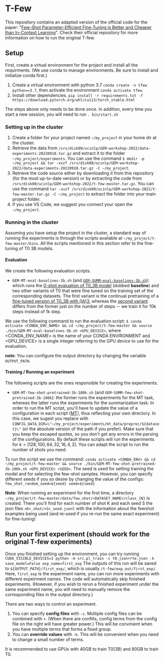 # T-Few 

This repository contains an adapted version of the official code for the paper: "[Few-Shot Parameter-Efficient Fine-Tuning is Better and Cheaper than In-Context Learning](https://arxiv.org/abs/2205.05638)". Check their official repository for more information on how to run the original T-few.

## Setup

First, create a virtual environment for the project and install all the requirments.
(We use conda to manage environments. Be sure to install and initialize conda first.)

1. Create a virtual environment with python 3.7 `conda create -n tfew python==3.7`, then activate the environment `conda activate tfew`.
2. Install other dependencies. `pip install -r requirements.txt -f https://download.pytorch.org/whl/cu113/torch_stable.html`

The steps above only needs to be done once. In addition, every time you start a new session, you will need to run `. bin/start.sh`

### Setting up in the cluster 

1. Create a folder for your project named `~/my_project` in your home dir at the cluster.
2. Retrieve the data from `/srv/disk00/ucinlp/GEM-workshop-2022/data-experiments-20220910.tar.gz` and extract it to the folder `~/my_project/experiments`. You can use the command `$ mkdir -p ~/my_project && tar -xvzf /srv/disk00/ucinlp/GEM-workshop-2022/data-experiments-20220910.tar.gz -C ~/my_project`.
3. Retrieve the code source either by downloading it from this repository (for the most up-to-date version) or by extracting the code from `/srv/disk00/ucinlp/GEM-workshop-2022/t-few-master.tar.gz`. You can use the command `tar -xvzf /srv/disk00/ucinlp/GEM-workshop-2022/t-few-master.tar.gz -C ~/my_project` to extract the folder into your main project folder.
4. If you use VS Code, we suggest you connect your open the `~/my_project`.

### Running in the cluster

Assuming you have setup the project in the cluster, a standard way of running the experiments is through the scripts available at `~/my_project/t-few-master/bins`. All the scripts mentioned in this section refer to the fine-tuning of T0 3B models. 

#### Evaluation

We create the following evaluation scripts. 

- `GEM-MT-eval-baselines-3b.sh` (and [`GEM-SUMM-eval-baselines-3b.sh`](https://github.com/PastelBelem8/t-few/blob/master/bin/GEM-SUMM-eval-baselines-3b.sh)): which runs the [0-shot evaluation of T0_3B model](https://github.com/PastelBelem8/t-few/blob/master/bin/GEM-MT-eval-baselines-3b.sh#L46-L49) (dubbed **baseline**) and two other variants of T0 that were fine tuned on the training set of the corresponding datasets. The first variant is the continual pretraining of a [fine-tuned version of T0_3B with (IA)3](https://github.com/PastelBelem8/t-few/blob/master/bin/GEM-MT-eval-baselines-3b.sh#L57-L59), whereas the [second variant](https://github.com/PastelBelem8/t-few/blob/master/bin/GEM-MT-eval-baselines-3b.sh#L62-L64) differs from the former just on the number of steps -- we train it for 10k steps instead of 1k step. 

We use the following command to run the evaluation script: `$ conda activate <CONDA_ENV_NAME> && cd ~/my_project/t-few-master && source ./bin/GEM-MT-eval-baselines-3b.sh <GPU_DEVICE>`, where <CONDA_ENV_NAME> is the name of your CONDA ENVIRONMENT and <GPU_DEVICE> is a single integer referring to the GPU device to use for the evaluation.

**note**: You can configure the output directory by changing the variable `OUTPUT_PATH`.


#### Training / Running an experiment

The following scripts are the ones responsible for creating the experiments. 

- `GEM-MT-few-shot-pretrained-3b-100k.sh` (and `GEM-SUMM-few-shot-pretrained-3b-100k`): the former runs the experiments for the MT task, whereas the latter runs the experiments for the summarization task. In order to run the MT script, you'll have to update the value of a configuration in each script ([MT](https://github.com/PastelBelem8/t-few/blob/master/bin/GEM-MT-few-shot-pretrained-3b-100k.sh#L32)), thus reflecting your own directory. In this case, we sugest you replace with `CONFIG_DATA_DIR=\"~/my_project/experiments/mt_data/preproc/${dataset}\"` (or the absolute version of the path if you prefer). Make sure that you keep the escaped quotes, so you don't get any errors in the parsing of the configurations.  By default these scripts will run the experiments for $k=[128, 100, 64, 32, 16, 4, 2]$. You can adapt the script to run the number of shots you need.


To run the script we use the command: `conda activate <CONDA_ENV> && cd ~/my_project/t-few-master && source ./bin/GEM-MT-few-shot-pretrained-3b-100k.sh <GPU_DEVICE> <SEED>`. The seed is used for setting training the model and for selecting the few-shot samples. However, you can specify different seeds if you so desire by changing the value of the configs: `few_shot_random_seed=${seed} seed=${seed}`


**Note**: When running an experiment for the first time, a directory  `~/my_project/t-few-master/data/few_shot/<DATASET_NAME>/class_{N}` is created. There you'll find for each number of shot K and each seed S the json files `<K>_shot/<S>_seed.jsonl` with the information about the fewshot examples being used (and re-used if you re-run the same exact experiment) for fine-tuning!


## Run your first experiment (should work for the original T-few experiments)

Once you finished setting up the environment, you can try running
`CUDA_VISIBLE_DEVICES=3 python -m src.pl_train -c t0.json+rte.json -k save_model=False exp_name=first_exp`
The outputs of this run will be saved to `${OUTPUT_PATH}/first_exp/`, which is usually `/t-few/exp_out/first_exp/`. Here, `first_exp` is the experiment name, you can run more experiments with different expeirment names. The code will automatically skip finished experiments. (However, if you wish to rerun a finished experiment under the same experiment name, you will need to manually remove the corresponding files in the output directory.)

There are two ways to control an experiment.

1. You can specify **config files** with `-c`. Multiple config files can be combined with `+`. (When there are conflits, config terms from the config file on the right will have greater power.) This will be convinient when you have multiple terms that forms a fixed group.
2. You can **override values** with `-k`. This will be convenient when you need to change a small number of terms.

It is recommended to use GPUs with 40GB to train T0(3B) and 80GB to train T0.
